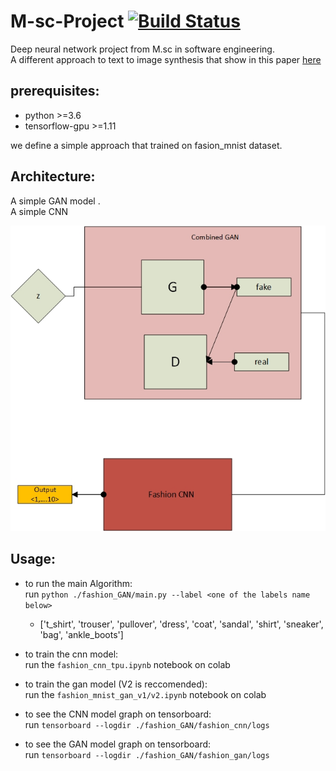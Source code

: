 # M-sc-Project   [![Build Status](https://travis-ci.org/motkeg/Msc-Project.svg?branch=master)](https://travis-ci.org/motkeg/Msc-Project)   
Deep neural network project from M.sc in software engineering.  
A different approach to text to image synthesis that show in this paper [here](https://arxiv.org/abs/1605.05396)  

## prerequisites:
- python >=3.6  
- tensorflow-gpu >=1.11  



we define a simple approach that trained on fasion_mnist dataset.  
## Architecture: 
 
A simple GAN model .  
A simple CNN

![architecture](./gan.jpg)

## Usage:  
 * to run the main Algorithm:  
 run `python ./fashion_GAN/main.py --label <one of the labels name below>`  
    -   ['t_shirt', 'trouser', 'pullover', 'dress', 'coat', 'sandal', 'shirt', 'sneaker', 'bag', 'ankle_boots']

* to train the cnn model:  
   run the `fashion_cnn_tpu.ipynb` notebook on colab 

* to train the gan model (V2 is reccomended):  
   run the `fashion_mnist_gan_v1/v2.ipynb` notebook on colab 

* to see the CNN model graph on tensorboard:   
run  `tensorboard --logdir ./fashion_GAN/fashion_cnn/logs` 

* to see the GAN model graph on tensorboard:   
run  `tensorboard --logdir ./fashion_GAN/fashion_gan/logs` 


